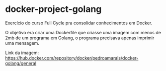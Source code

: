 # docker-project-golang

Exercício do curso Full Cycle pra consolidar conhecimentos em Docker.

O objetivo era criar uma Dockerfile que criasse uma imagem com menos de 2mb de um programa em Golang, o programa precisava apenas imprimir uma mensagem.

Link da imagem: https://hub.docker.com/repository/docker/pedroamarals/docker-golang/general

